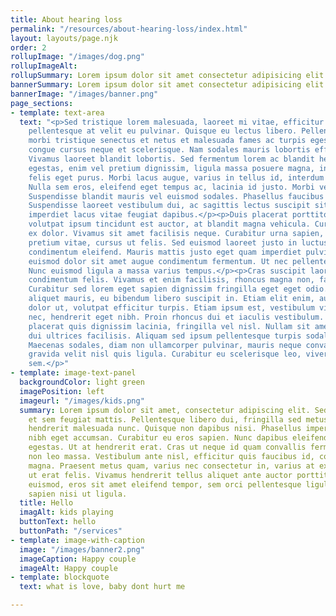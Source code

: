 ```yaml
---
title: About hearing loss
permalink: "/resources/about-hearing-loss/index.html"
layout: layouts/page.njk
order: 2
rollupImage: "/images/dog.png"
rollupImageAlt: 
rollupSummary: Lorem ipsum dolor sit amet consectetur adipisicing elit.
bannerSummary: Lorem ipsum dolor sit amet consectetur adipisicing elit.
bannerImage: "/images/banner.png"
page_sections:
- template: text-area
  text: "<p>Sed tristique lorem malesuada, laoreet mi vitae, efficitur velit. Nullam
    pellentesque at velit eu pulvinar. Quisque eu lectus libero. Pellentesque habitant
    morbi tristique senectus et netus et malesuada fames ac turpis egestas. Integer
    congue cursus neque et scelerisque. Nam sodales mauris lobortis efficitur mattis.
    Vivamus laoreet blandit lobortis. Sed fermentum lorem ac blandit hendrerit. Ut
    egestas, enim vel pretium dignissim, ligula massa posuere magna, in eleifend leo
    felis eget purus. Morbi lacus augue, varius in tellus id, interdum fringilla mauris.
    Nulla sem eros, eleifend eget tempus ac, lacinia id justo. Morbi vel metus mi.
    Suspendisse blandit mauris vel euismod sodales. Phasellus faucibus malesuada posuere.
    Suspendisse laoreet vestibulum dui, ac sagittis lectus suscipit sit amet. Praesent
    imperdiet lacus vitae feugiat dapibus.</p><p>Duis placerat porttitor metus. Vivamus
    volutpat ipsum tincidunt est auctor, at blandit magna vehicula. Curabitur eget
    ex dolor. Vivamus sit amet facilisis neque. Curabitur urna sapien, sodales ut
    pretium vitae, cursus ut felis. Sed euismod laoreet justo in luctus. In pretium
    condimentum eleifend. Mauris mattis justo eget quam imperdiet pulvinar. Etiam
    euismod dolor sit amet augue condimentum fermentum. Ut nec pellentesque tellus.
    Nunc euismod ligula a massa varius tempus.</p><p>Cras suscipit laoreet orci, ac
    condimentum felis. Vivamus et enim facilisis, rhoncus magna non, facilisis lorem.
    Curabitur sed lorem eget sapien dignissim fringilla eget eget odio. Cras viverra
    aliquet mauris, eu bibendum libero suscipit in. Etiam elit enim, auctor dictum
    dolor ut, volutpat efficitur turpis. Etiam ipsum est, vestibulum vitae congue
    nec, hendrerit eget nibh. Proin rhoncus dui et iaculis vestibulum. Sed arcu dolor,
    placerat quis dignissim lacinia, fringilla vel nisl. Nullam sit amet enim quis
    dui ultrices facilisis. Aliquam sed ipsum pellentesque turpis sodales tincidunt.
    Maecenas sodales, diam non ullamcorper pulvinar, mauris neque convallis ex, facilisis
    gravida velit nisl quis ligula. Curabitur eu scelerisque leo, viverra elementum
    sem.</p>"
- template: image-text-panel
  backgroundColor: light green
  imagePosition: left
  imageurl: "/images/kids.png"
  summary: Lorem ipsum dolor sit amet, consectetur adipiscing elit. Sed iaculis turpis
    et sem feugiat mattis. Pellentesque libero dui, fringilla sed metus sit amet,
    hendrerit malesuada nunc. Quisque non dapibus nisi. Phasellus imperdiet vestibulum
    nibh eget accumsan. Curabitur eu eros sapien. Nunc dapibus eleifend dolor eget
    egestas. Ut at hendrerit erat. Cras ut neque id quam convallis fermentum. Integer
    non leo massa. Vestibulum ante nisl, efficitur quis faucibus id, convallis nec
    magna. Praesent metus quam, varius nec consectetur in, varius at ex. Vestibulum
    ut erat felis. Vivamus hendrerit tellus aliquet ante auctor porttitor. Integer
    euismod, eros sit amet eleifend tempor, sem orci pellentesque ligula, et dictum
    sapien nisi ut ligula.
  title: Hello
  imagAlt: kids playing
  buttonText: hello
  buttonPath: "/services"
- template: image-with-caption
  image: "/images/banner2.png"
  imageCaption: Happy couple
  imageAlt: Happy couple
- template: blockquote
  text: what is love, baby dont hurt me

---
```

